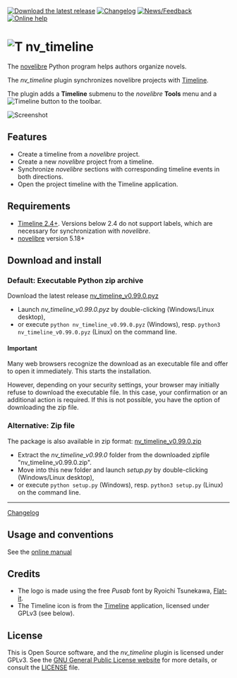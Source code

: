 [![Download the latest release](docs/img/download-button.png)](https://github.com/peter88213/nv_timeline/raw/main/dist/nv_timeline_v0.99.0.pyz)
[![Changelog](docs/img/changelog-button.png)](docs/changelog.md)
[![News/Feedback](docs/img/news-button.png)](https://github.com/peter88213/novelibre/discussions)
[![Online help](docs/img/help-button.png)](https://peter88213.github.io/nvhelp-en/nv_timeline/)


# ![T](icons/tLogo32.png) nv_timeline

The [novelibre](https://github.com/peter88213/novelibre/) Python program helps authors organize novels.  

The *nv_timeline* plugin synchronizes novelibre projects with [Timeline](http://thetimelineproj.sourceforge.net/).

The plugin adds a **Timeline** submenu to the *novelibre* **Tools** menu and a 
![Timeline](src/icons/16/tl.png) button to the toolbar.

![Screenshot](docs/Screenshots/screen01.png)

## Features

- Create a timeline from a *novelibre* project.
- Create a new *novelibre* project from a timeline.
- Synchronize *novelibre* sections with corresponding timeline events in both directions.
- Open the project timeline with the Timeline application.

## Requirements

- [Timeline 2.4+](https://sourceforge.net/projects/thetimelineproj/). Versions below 2.4 do not support labels, which are necessary for synchronization with *novelibre*.
- [novelibre](https://github.com/peter88213/novelibre/) version 5.18+


## Download and install

### Default: Executable Python zip archive

Download the latest release [nv_timeline_v0.99.0.pyz](https://github.com/peter88213/nv_timeline/raw/main/dist/nv_timeline_v0.99.0.pyz)

- Launch *nv_timeline_v0.99.0.pyz* by double-clicking (Windows/Linux desktop),
- or execute `python nv_timeline_v0.99.0.pyz` (Windows), resp. `python3 nv_timeline_v0.99.0.pyz` (Linux) on the command line.

#### Important

Many web browsers recognize the download as an executable file and offer to open it immediately. 
This starts the installation.

However, depending on your security settings, your browser may 
initially  refuse  to download the executable file. 
In this case, your confirmation or an additional action is required. 
If this is not possible, you have the option of downloading 
the zip file. 


### Alternative: Zip file

The package is also available in zip format: [nv_timeline_v0.99.0.zip](https://github.com/peter88213/nv_timeline/raw/main/dist/nv_timeline_v0.99.0.zip)

- Extract the *nv_timeline_v0.99.0* folder from the downloaded zipfile "nv_timeline_v0.99.0.zip".
- Move into this new folder and launch *setup.py* by double-clicking (Windows/Linux desktop), 
- or execute `python setup.py` (Windows), resp. `python3 setup.py` (Linux) on the command line.

---

[Changelog](docs/changelog.md)

## Usage and conventions

See the [online manual](https://peter88213.github.io/nvhelp-en/nv_timeline/)

## Credits

- The logo is made using the free *Pusab* font by Ryoichi Tsunekawa, [Flat-it](http://flat-it.com/).
- The Timeline icon is from the [Timeline](http://thetimelineproj.sourceforge.net/) application, 
  licensed under GPLv3 (see below).

## License

This is Open Source software, and the *nv_timeline* plugin is licensed under GPLv3. See the
[GNU General Public License website](https://www.gnu.org/licenses/gpl-3.0.en.html) for more
details, or consult the [LICENSE](https://github.com/peter88213/nv_timeline/blob/main/LICENSE) file.


 




